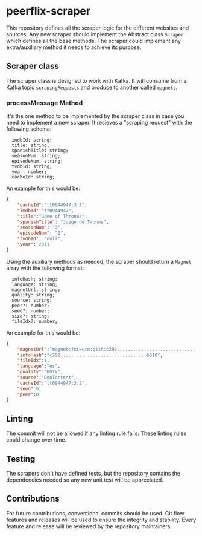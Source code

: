 # peerflix-scraper

This repository defines all the scraper logic for the different websites and sources. Any new scraper should implement the Abstract class `Scraper` which defines all the base methods. The scraper could implement any extra/auxiliary method it needs to achieve its purpose.

## Scraper class

The scraper class is designed to work with Kafka. It will consume from a Kafka topic `scrapingRequests` and produce to another called `magnets`.

### processMessage Method
It's the one method to be implemented by the scraper class in case you need to implement a new scraper. It recieves a "scraping request" with the following schema:
```
  imdbId: string;
  title: string;
  spanishTitle: string;
  seasonNum: string;
  episodeNum: string;
  tvdbId: string;
  year: number;
  cacheId: string;
```

An example for this would be:
```json
{
    "cacheId":"tt0944947:3:2",
    "imdbId":"tt0944947",
    "title":"Game of Thrones",
    "spanishTitle": "Juego de Tronos",
    "seasonNum": "3",
    "episodeNum": "2",
    "tvdbId": "null",
    "year": 2011
}
```

Using the auxiliary methods as needed, the scraper should return a `Magnet` array with the following format:

```
  infoHash: string;
  language: string;
  magnetUrl: string;
  quality: string;
  source: string;
  peer?: number;
  seed?: number;
  size?: string;
  fileIdx?: number;
```

An example for this would be:
```json
{
    "magnetUrl":"magnet:?xt=urn:btih:c292................................b610&dn=Juego+De+Tronos+-+Temporada+3+%5BHDTV%5D%5BCap.302%5D%5BEspa%C3%B1ol+Castellano%5D",
    "infoHash":"c292................................b610",
    "fileIdx":1,
    "language":"es",
    "quality":"HDTV",
    "source":"DonTorrent",
    "cacheId":"tt0944947:3:2",
    "seed":0,
    "peer":0
}
```

## Linting
The commit will not be allowed if any linting rule fails. These linting rules could change over time.

## Testing
The scrapers don't have defined tests, but the repository contains the dependencies needed so any new unit test will be appreciated.

## Contributions
For future contributions, conventional commits should be used.
Git flow features and releases will be used to ensure the integrity and stability.
Every feature and release will be reviewed by the repository maintainers.
